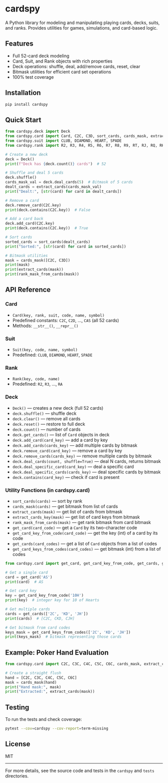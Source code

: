 # cardspy

A Python library for modeling and manipulating playing cards, decks, suits, and ranks. Provides utilities for games, simulations, and card-based logic.

## Features
- Full 52-card deck modeling
- Card, Suit, and Rank objects with rich properties
- Deck operations: shuffle, deal, add/remove cards, reset, clear
- Bitmask utilities for efficient card set operations
- 100% test coverage

## Installation
```bash
pip install cardspy
```

## Quick Start
```python
from cardspy.deck import Deck
from cardspy.card import Card, C2C, C3D, sort_cards, cards_mask, extract_cards, rank_mask_from_cards
from cardspy.suit import CLUB, DIAMOND, HEART, SPADE
from cardspy.rank import R2, R3, R4, R5, R6, R7, R8, R9, RT, RJ, RQ, RK, RA

# Create a new deck
deck = Deck()
print(f"Deck has {deck.count()} cards")  # 52

# Shuffle and deal 5 cards
deck.shuffle()
cards_mask_val = deck.deal_cards(5)  # Bitmask of 5 cards
dealt_cards = extract_cards(cards_mask_val)
print("Dealt:", [str(card) for card in dealt_cards])

# Remove a card
deck.remove_card(C2C.key)
print(deck.contains(C2C.key))  # False

# Add a card back
deck.add_card(C2C.key)
print(deck.contains(C2C.key))  # True

# Sort cards
sorted_cards = sort_cards(dealt_cards)
print("Sorted:", [str(card) for card in sorted_cards])

# Bitmask utilities
mask = cards_mask([C2C, C3D])
print(mask)
print(extract_cards(mask))
print(rank_mask_from_cards(mask))
```

## API Reference

### Card
- `Card(key, rank, suit, code, name, symbol)`
- Predefined constants: `C2C`, `C2D`, ..., `CAS` (all 52 cards)
- Methods: `__str__()`, `__repr__()`

### Suit
- `Suit(key, code, name, symbol)`
- Predefined: `CLUB`, `DIAMOND`, `HEART`, `SPADE`

### Rank
- `Rank(key, code, name)`
- Predefined: `R2`, `R3`, ..., `RA`

### Deck
- `Deck()` — creates a new deck (full 52 cards)
- `deck.shuffle()` — shuffle deck
- `deck.clear()` — remove all cards
- `deck.reset()` — restore to full deck
- `deck.count()` — number of cards
- `deck.get_cards()` — list of `Card` objects in deck
- `deck.add_card(card_key)` — add a card by key
- `deck.add_cards(cards_key)` — add multiple cards by bitmask
- `deck.remove_card(card_key)` — remove a card by key
- `deck.remove_cards(cards_key)` — remove multiple cards by bitmask
- `deck.deal_cards(count, shuffle=True)` — deal N cards, returns bitmask
- `deck.deal_specific_card(card_key)` — deal a specific card
- `deck.deal_specific_cards(cards_key)` — deal specific cards by bitmask
- `deck.contains(card_key)` — check if card is present

### Utility Functions (in cardspy.card)
- `sort_cards(cards)` — sort by rank
- `cards_mask(cards)` — get bitmask from list of cards
- `extract_cards(mask)` — get list of cards from bitmask
- `extract_cards_key(mask)` — get list of card keys from bitmask
- `rank_mask_from_cards(mask)` — get rank bitmask from card bitmask
- `get_card(card_code)` — get a `Card` by its two-character code
- `get_card_key_from_code(card_code)` — get the key (int) of a card by its code
- `get_cards(card_codes)` — get a list of `Card` objects from a list of codes
- `get_card_keys_from_codes(card_codes)` — get bitmask (int) from a list of codes

```python
from cardspy.card import get_card, get_card_key_from_code, get_cards, get_card_keys_from_codes

# Get a single card
card = get_card('AS')
print(card)  # AS

# Get card key
key = get_card_key_from_code('10H')
print(key)  # integer key for 10 of Hearts

# Get multiple cards
cards = get_cards(['2C', 'KD', 'JH'])
print(cards)  # [C2C, CKD, CJH]

# Get bitmask from card codes
keys_mask = get_card_keys_from_codes(['2C', 'KD', 'JH'])
print(keys_mask)  # bitmask representing those cards
```

## Example: Poker Hand Evaluation
```python
from cardspy.card import C2C, C3C, C4C, C5C, C6C, cards_mask, extract_cards

# Create a straight flush
hand = [C2C, C3C, C4C, C5C, C6C]
mask = cards_mask(hand)
print("Hand mask:", mask)
print("Extracted:", extract_cards(mask))
```

## Testing
To run the tests and check coverage:
```bash
pytest --cov=cardspy --cov-report=term-missing
```

## License
MIT

---
For more details, see the source code and tests in the `cardspy` and `tests` directories.